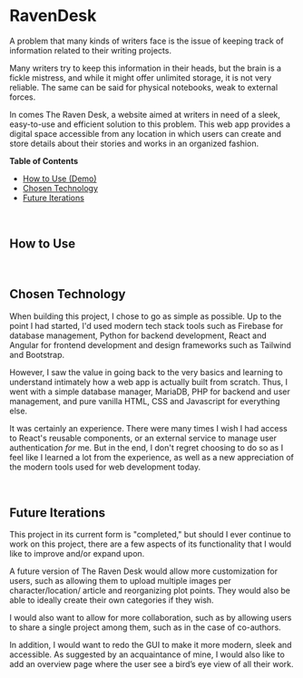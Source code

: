 # RavenDesk

A problem that many kinds of writers face is the issue of keeping track of information related to their writing projects. 

Many writers try to keep this information in their heads, but the brain is a fickle mistress, and while it might offer unlimited storage, 
it is not very reliable. The same can be said for physical notebooks, weak to external forces. 

In comes The Raven Desk, a website aimed at writers in need of a sleek, easy-to-use and efficient solution to this problem. 
This web app provides a digital space accessible from any location in which users can create and store details about their stories and works
in an organized fashion.

**Table of Contents**
- [How to Use (Demo)](#how-to-use)
- [Chosen Technology](#chosen-technology)
- [Future Iterations](#future-iterations)

<br>


## How to Use

<br>


## Chosen Technology

When building this project, I chose to go as simple as possible. Up to the point I had started, I'd used modern tech stack tools such as Firebase for
database management, Python for backend development, React and Angular for frontend development and design frameworks such as Tailwind and Bootstrap.

However, I saw the value in going back to the very basics and learning to understand intimately how a web app is actually built from scratch. Thus, I
went with a simple database manager, MariaDB, PHP for backend and user management, and pure vanilla HTML, CSS and Javascript for everything else.

It was certainly an experience. There were many times I wish I had access to React's reusable components, or an external service to manage user
authentication <i>for</i> me. But in the end, I don't regret choosing to do so as I feel like I learned a lot from the experience, as well as a new 
appreciation of the modern tools used for web development today.

<br>


## Future Iterations

This project in its current form is "completed," but should I ever continue to work on this project, there are a few aspects of its functionality that I 
would like to improve and/or expand upon.

A future version of The Raven Desk would allow more customization for users, such as allowing them to upload multiple images per character/location/
article and reorganizing plot points. They would also be able to ideally create their own categories if they wish.

I would also want to allow for more collaboration, such as by allowing users to share a single project among them, such as in the case of co-authors.

In addition, I would want to redo the GUI to make it more modern, sleek and accessible. As suggested by an acquaintance of mine, I would also like to add
an overview page where the user see a bird’s eye view of all their work.
